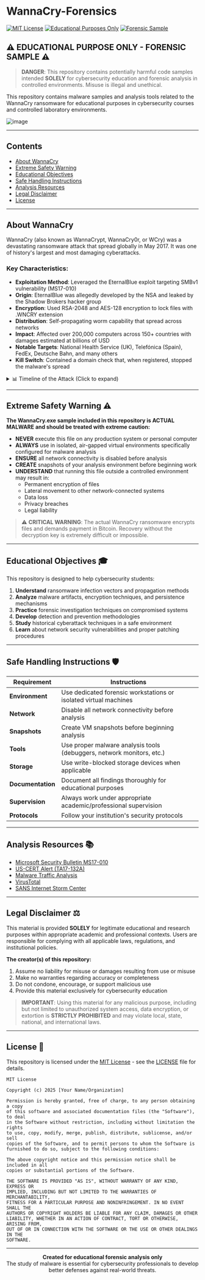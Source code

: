 # WannaCry-Forensics

[![MIT License](https://img.shields.io/badge/License-MIT-blue.svg)](https://opensource.org/licenses/MIT)
[![Educational Purposes Only](https://img.shields.io/badge/Purpose-Educational%20Only-red.svg)](https://github.com/username/WannaCry-Forensics)
[![Forensic Sample](https://img.shields.io/badge/Type-Forensic%20Sample-orange.svg)](https://github.com/username/WannaCry-Forensics)

## ⚠️ **EDUCATIONAL PURPOSE ONLY - FORENSIC SAMPLE** ⚠️

> **DANGER**: This repository contains potentially harmful code samples intended **SOLELY** for cybersecurity education and forensic analysis in controlled environments. Misuse is illegal and unethical.

This repository contains malware samples and analysis tools related to the WannaCry ransomware for educational purposes in cybersecurity courses and controlled laboratory environments.



![image](https://github.com/user-attachments/assets/24c75ce1-0ca0-4945-8130-0fe87a099070)


---

## Contents

* [About WannaCry](#about)
* [Extreme Safety Warning](#warning)
* [Educational Objectives](#objectives)
* [Safe Handling Instructions](#handling)
* [Analysis Resources](#resources)
* [Legal Disclaimer](#disclaimer)
* [License](#license)

---

<a name="about"></a>
## About WannaCry

WannaCry (also known as WannaCrypt, WannaCry0r, or WCry) was a devastating ransomware attack that spread globally in May 2017. It was one of history's largest and most damaging cyberattacks.

### Key Characteristics:

- **Exploitation Method**: Leveraged the EternalBlue exploit targeting SMBv1 vulnerability (MS17-010)
- **Origin**: EternalBlue was allegedly developed by the NSA and leaked by the Shadow Brokers hacker group
- **Encryption**: Used RSA-2048 and AES-128 encryption to lock files with .WNCRY extension
- **Distribution**: Self-propagating worm capability that spread across networks
- **Impact**: Affected over 200,000 computers across 150+ countries with damages estimated at billions of USD
- **Notable Targets**: National Health Service (UK), Telefónica (Spain), FedEx, Deutsche Bahn, and many others
- **Kill Switch**: Contained a domain check that, when registered, stopped the malware's spread

<details>
<summary>📊 Timeline of the Attack (Click to expand)</summary>

| Date (2017) | Event |
|-------------|-------|
| March 14 | Microsoft releases patch for MS17-010 vulnerability |
| April 14 | EternalBlue exploit released by Shadow Brokers |
| May 12 | WannaCry ransomware attack begins |
| May 12 | Security researcher registers kill switch domain, slowing the spread |
| May 14 | "WannaDecrypt0r 2.0" variant without kill switch appears |
| May 15 | Marcus Hutchins (MalwareTech) recognized for discovering kill switch |

</details>

---

<a name="warning"></a>
## Extreme Safety Warning ⚠️

**The WannaCry.exe sample included in this repository is ACTUAL MALWARE and should be treated with extreme caution:**

- **NEVER** execute this file on any production system or personal computer
- **ALWAYS** use in isolated, air-gapped virtual environments specifically configured for malware analysis
- **ENSURE** all network connectivity is disabled before analysis
- **CREATE** snapshots of your analysis environment before beginning work
- **UNDERSTAND** that running this file outside a controlled environment may result in:
  - Permanent encryption of files
  - Lateral movement to other network-connected systems
  - Data loss
  - Privacy breaches
  - Legal liability

> ⚠️ **CRITICAL WARNING**: The actual WannaCry ransomware encrypts files and demands payment in Bitcoin. Recovery without the decryption key is extremely difficult or impossible.

---

<a name="objectives"></a>
## Educational Objectives 🎓

This repository is designed to help cybersecurity students:

1. **Understand** ransomware infection vectors and propagation methods
2. **Analyze** malware artifacts, encryption techniques, and persistence mechanisms
3. **Practice** forensic investigation techniques on compromised systems
4. **Develop** detection and prevention methodologies
5. **Study** historical cyberattack techniques in a safe environment
6. **Learn** about network security vulnerabilities and proper patching procedures

---

<a name="handling"></a>
## Safe Handling Instructions 🛡️

| Requirement | Instructions |
|-------------|--------------|
| **Environment** | Use dedicated forensic workstations or isolated virtual machines |
| **Network** | Disable all network connectivity before analysis |
| **Snapshots** | Create VM snapshots before beginning analysis |
| **Tools** | Use proper malware analysis tools (debuggers, network monitors, etc.) |
| **Storage** | Use write-blocked storage devices when applicable |
| **Documentation** | Document all findings thoroughly for educational purposes |
| **Supervision** | Always work under appropriate academic/professional supervision |
| **Protocols** | Follow your institution's security protocols |

---

<a name="resources"></a>
## Analysis Resources 📚

- [Microsoft Security Bulletin MS17-010](https://docs.microsoft.com/en-us/security-updates/securitybulletins/2017/ms17-010)
- [US-CERT Alert (TA17-132A)](https://www.cisa.gov/news-events/alerts/2017/05/12/indicators-compromise-wannacrypt-ransomware)
- [Malware Traffic Analysis](https://www.malware-traffic-analysis.net/)
- [VirusTotal](https://www.virustotal.com/)
- [SANS Internet Storm Center](https://isc.sans.edu/)

---

<a name="disclaimer"></a>
## Legal Disclaimer ⚖️

This material is provided **SOLELY** for legitimate educational and research purposes within appropriate academic and professional contexts. Users are responsible for complying with all applicable laws, regulations, and institutional policies.

**The creator(s) of this repository:**
1. Assume no liability for misuse or damages resulting from use or misuse
2. Make no warranties regarding accuracy or completeness
3. Do not condone, encourage, or support malicious use
4. Provide this material exclusively for cybersecurity education

> **IMPORTANT**: Using this material for any malicious purpose, including but not limited to unauthorized system access, data encryption, or extortion is **STRICTLY PROHIBITED** and may violate local, state, national, and international laws.

---

<a name="license"></a>
## License 📜

This repository is licensed under the [MIT License](https://opensource.org/licenses/MIT) - see the [LICENSE](./LICENSE) file for details.

```
MIT License

Copyright (c) 2025 [Your Name/Organization]

Permission is hereby granted, free of charge, to any person obtaining a copy
of this software and associated documentation files (the "Software"), to deal
in the Software without restriction, including without limitation the rights
to use, copy, modify, merge, publish, distribute, sublicense, and/or sell
copies of the Software, and to permit persons to whom the Software is
furnished to do so, subject to the following conditions:

The above copyright notice and this permission notice shall be included in all
copies or substantial portions of the Software.

THE SOFTWARE IS PROVIDED "AS IS", WITHOUT WARRANTY OF ANY KIND, EXPRESS OR
IMPLIED, INCLUDING BUT NOT LIMITED TO THE WARRANTIES OF MERCHANTABILITY,
FITNESS FOR A PARTICULAR PURPOSE AND NONINFRINGEMENT. IN NO EVENT SHALL THE
AUTHORS OR COPYRIGHT HOLDERS BE LIABLE FOR ANY CLAIM, DAMAGES OR OTHER
LIABILITY, WHETHER IN AN ACTION OF CONTRACT, TORT OR OTHERWISE, ARISING FROM,
OUT OF OR IN CONNECTION WITH THE SOFTWARE OR THE USE OR OTHER DEALINGS IN THE
SOFTWARE.
```

---

<div align="center">

**Created for educational forensic analysis only**  
The study of malware is essential for cybersecurity professionals to develop better defenses against real-world threats.

</div>
